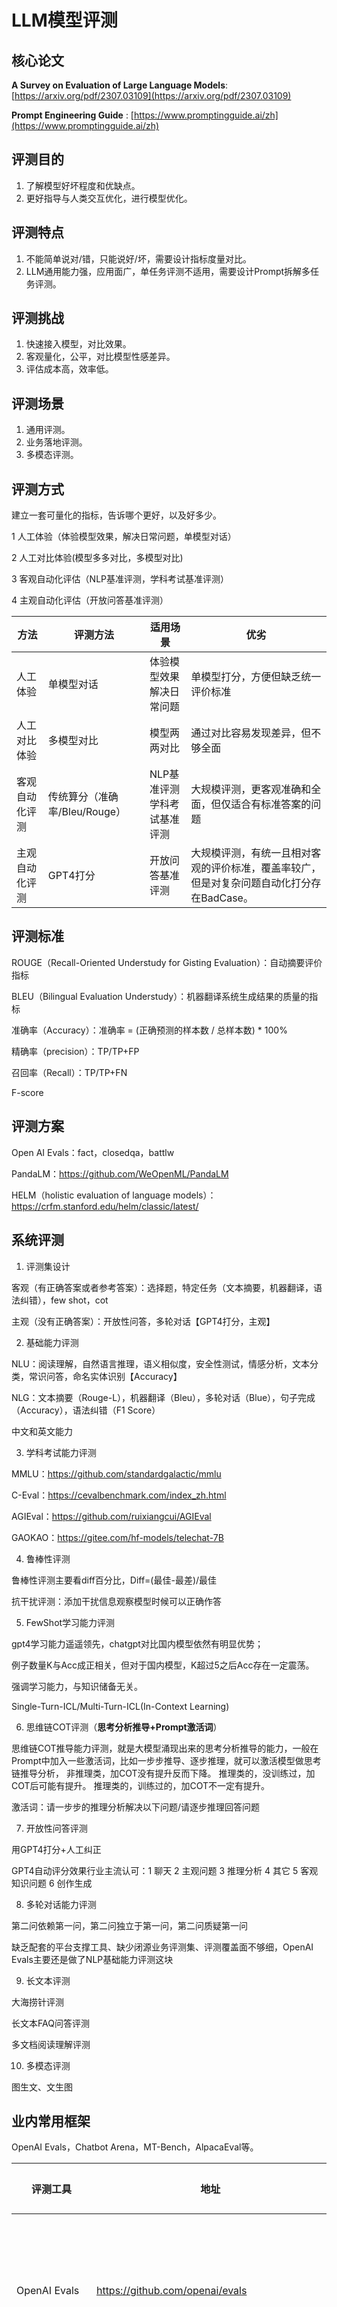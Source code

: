 # LLM模型评测

## 核心论文

**A Survey on Evaluation of Large Language Models**: [https://arxiv.org/pdf/2307.03109](https://arxiv.org/pdf/2307.03109)

**Prompt Engineering Guide** : [https://www.promptingguide.ai/zh](https://www.promptingguide.ai/zh)

## 评测目的

1. 了解模型好坏程度和优缺点。
2. 更好指导与人类交互优化，进行模型优化。

## 评测特点

1. 不能简单说对/错，只能说好/坏，需要设计指标度量对比。
2. LLM通用能力强，应用面广，单任务评测不适用，需要设计Prompt拆解多任务评测。

## 评测挑战

1. 快速接入模型，对比效果。
2. 客观量化，公平，对比模型性感差异。
3. 评估成本高，效率低。

## 评测场景

1. 通用评测。
2. 业务落地评测。
3. 多模态评测。

## 评测方式

建立一套可量化的指标，告诉哪个更好，以及好多少。

1 人工体验（体验模型效果，解决日常问题，单模型对话） 

2 人工对比体验(模型多多对比，多模型对比) 

3 客观自动化评估（NLP基准评测，学科考试基准评测） 

4 主观自动化评估（开放问答基准评测）

| 方法           | 评测方法                      | 适用场景                          | 优劣                                                         |
| -------------- | ----------------------------- | --------------------------------- | ------------------------------------------------------------ |
| 人工体验       | 单模型对话                    | 体验模型效果<br />解决日常问题    | 单模型打分，方便但缺乏统一评价标准                           |
| 人工对比体验   | 多模型对比                    | 模型两两对比                      | 通过对比容易发现差异，但不够全面                             |
| 客观自动化评测 | 传统算分（准确率/Bleu/Rouge） | NLP基准评测<br />学科考试基准评测 | 大规模评测，更客观准确和全面，但仅适合有标准答案的问题       |
| 主观自动化评测 | GPT4打分                      | 开放问答基准评测                  | 大规模评测，有统一且相对客观的评价标准，覆盖率较广，但是对复杂问题自动化打分存在BadCase。 |

## 评测标准

ROUGE（Recall-Oriented Understudy for Gisting Evaluation）：自动摘要评价指标

BLEU（Bilingual Evaluation Understudy）：机器翻译系统生成结果的质量的指标

准确率（Accuracy）：准确率 = (正确预测的样本数 / 总样本数) * 100%

精确率（precision）：TP/TP+FP

召回率（Recall）：TP/TP+FN

F-score

## 评测方案

Open AI Evals：fact，closedqa，battlw

PandaLM：https://github.com/WeOpenML/PandaLM

HELM（holistic evaluation of language models）： https://crfm.stanford.edu/helm/classic/latest/

## 系统评测

1. 评测集设计

客观（有正确答案或者参考答案）：选择题，特定任务（文本摘要，机器翻译，语法纠错），few shot，cot

主观（没有正确答案）：开放性问答，多轮对话【GPT4打分，主观】

2. 基础能力评测

NLU：阅读理解，自然语言推理，语义相似度，安全性测试，情感分析，文本分类，常识问答，命名实体识别【Accuracy】

NLG：文本摘要（Rouge-L），机器翻译（Bleu），多轮对话（Blue），句子完成（Accuracy），语法纠错（F1 Score）

中文和英文能力

3. 学科考试能力评测

MMLU：https://github.com/standardgalactic/mmlu

C-Eval：https://cevalbenchmark.com/index_zh.html

AGIEval：https://github.com/ruixiangcui/AGIEval

GAOKAO：https://gitee.com/hf-models/telechat-7B

4. 鲁棒性评测

鲁棒性评测主要看diff百分比，Diff=(最佳-最差)/最佳

抗干扰评测：添加干扰信息观察模型时候可以正确作答

5. FewShot学习能力评测
   
gpt4学习能力遥遥领先，chatgpt对比国内模型依然有明显优势；
   
例子数量K与Acc成正相关，但对于国内模型，K超过5之后Acc存在一定震荡。

强调学习能力，与知识储备无关。

Single-Turn-ICL/Multi-Turn-ICL(In-Context Learning)

6. 思维链COT评测（**思考分析推导+Prompt激活词**）

思维链COT推导能力评测，就是大模型涌现出来的思考分析推导的能力，一般在Prompt中加入一些激活词，比如一步步推导、逐步推理，就可以激活模型做思考链推导分析，
非推理类，加COT没有提升反而下降。
推理类的，没训练过，加COT后可能有提升。
推理类的，训练过的，加COT不一定有提升。

激活词：请一步步的推理分析解决以下问题/请逐步推理回答问题

7. 开放性问答评测

用GPT4打分+人工纠正

GPT4自动评分效果行业主流认可：1 聊天 2 主观问题 3 推理分析 4 其它 5 客观知识问题 6 创作生成

8. 多轮对话能力评测

第二问依赖第一问，第二问独立于第一问，第二问质疑第一问

缺乏配套的平台支撑工具、缺少闭源业务评测集、评测覆盖面不够细，OpenAI Evals主要还是做了NLP基础能力评测这块

9. 长文本评测

大海捞针评测

长文本FAQ问答评测

多文档阅读理解评测

10. 多模态评测

图生文、文生图

## 业内常用框架

OpenAI Evals，Chatbot Arena，MT-Bench，AlpacaEval等。

| 评测工具        | 地址                                       | 所属机构   | 开放能力                                           | 数据规模                  | 核心价值点                             |
| --------------- | ------------------------------------------ | ---------- | -------------------------------------------------- | ------------------------- | -------------------------------------- |
| OpenAI Evals    | https://github.com/openai/evals            | OpenAI     | 评测框架代码/数据集均开源                          | 585                       | 评测框架代码扩展性强，评测集丰富全面   |
| OpenCompass司南 | https://opencompass.org.cn/home            | OpenXLab   | 提供第三方评测服务，开源评测框架代码，数据集半公开 | 50+                       | 评测框架代码可用，评测集分类丰富可借鉴 |
| FlagEval天秤    | https://flageval.baai.ac.cn/#/home         | 智源       | 提供第三方评测                                     | 100+                      | 评测集分类方法可借鉴                   |
| CLEVA           | https://github.com/LaVi-Lab/CLEVA          | LaVi-Lab   | 开源中文评测数据集                                 | 66个中文评测集，59266道题 | 中文评测集可即借鉴                     |
| SuperCLUE       | https://github.com/CLUEbenchmark/SuperCLUE | CLEUE      | 提供第三方评测服务                                 | 1k+                       | 评测集分类方法可借鉴                   |
| AlpacaEval      | https://tatsu-lab.github.io/alpaca_eval/   | 斯坦福大学 | 开源英文指令遵循评测集                             | 5个评测集，805道题        | 提供基础验证集合                       |

## Prompt优化

### Claude Anthropic 

https://docs.anthropic.com/zh-CN/prompt-library/library

### CO-STAR框架

https://mp.weixin.qq.com/s/AWnQL3forAP-gB7e2ZEXdQ

C：context O：objective S：Style T：Tone  A：audience R：Response



## 其它笔记

平台的创新点：

1. 平台可视化对比：汇总对比、详情对比、图标分析工具：胜负对战分析，对战热力分析，模型鲁棒性分析，雷达图分析，LeaderBoard

2. 自助评测，自助自动化评测，
3.  覆盖面广（涵盖知识，理解，推理，考试，对话，代码，安全）

从对错道好坏，分数。

In-context learning fewshot

FewShot：给例子让模型学习   COT：给出推理让模型学习。

鲁棒性测试，抗干扰测试：模型多次输入答案是不是一样的。【阅读理解：多次选项不一样，是防止刷题作弊】

GPT4评分，设计prompt，告诉评分标准。

https://github.com/MLGroupJLU/LLM-eval-survey

LLM 在生产领域的一个巨大的痛点：如何高效地评估这些开源的本地模型，能否达到我需要的生产性能？

评价体系：Chatbot Athena、Open LLM、OpenAI Evals

为什么我反而会认为 OpenAI 的Evals 框架，才是真正有价值的 LLM 生产标尺？核心原因就是 LLM 在工业生产中真正被需要评估的特性是：指令跟随。

OpenAI Evals：Match：完全匹配，FuzzyMatch：模糊匹配，Includes：模型输出

https://github.com/openai/evals/blob/main/docs/eval-templates.md

https://github.com/athina-ai/athina-evals

https://github.com/bentoml/OpenLLM

准确率以外，Evals 还提供了标准差、精确度、召回率、F-Score 、平均 F-Score

正是因为 Evals 可以自定义评估任务、评估比较方法、评估指标、评估模型，我们在业务生产中就可以轻易地使用它来检测模型性能，接入生产的CI/CD 链路中。

https://github.com/WeOpenML/PandaLM/tree/main?tab=readme-ov-file

opencompass自动化评测平台：https://opencompass.org.cn/home https://github.com/open-compass/OpenCompass/

阿里云大模型自动化评测平台：https://help.aliyun.com/zh/model-studio/model-evaluation/

opencompass：https://github.com/open-compass/OpenCompass/

COT：https://cloud.tencent.com/developer/article/2428185

ICL：https://cloud.tencent.com/developer/article/2428186

一文总结提示工程框架，除了CoT还有ToT、GoT、AoT、SoT、PoT：https://blog.csdn.net/xixiaoyaoww/article/details/133101929

增强LLM推理：Chain-of-Thought，Chain-of-Thought-Self-Consistency，Tree-of-Thoughts，Graph-of-Thoughts，Algorithm-of-Thoughts，Skeleton-of-Thought，Program-of-Thoughts

```text
COT：与其直接输出答案，不如为语言模型提供中间推理示例来指导其响应。
COTC：构建多个思维链，对每个思维链进行评估，最终选择最有效、最连贯的思维链。
TOT：以树状形式展开思维链。允许回溯，探索从一个基本想法产生的多个推理分支。 https://arxiv.org/pdf/2305.10601
GOT：将树结构演化为直接非循环图，引入了自我循环。自我循环可以巩固一条特定的思路，也可以将多个想法聚合成一个连贯的思路。
AOT：维护单个不断发展的上下文链，消除了对思维树中冗余查询的需求。它探索了一条多变的推理之路。
SOT：首先生成一个答案蓝图，然后并行地充实细节，从而减少生成完整答案所需的时间。
PoT：将问答背后的推理过程公式化为一个可执行程序，将程序解释器输出作为最终答案的一部分。
```

## Prompt Engineering Guide 学习笔记

LLM研究：Agent（记忆，规划，工具），RAG（输入，索引，检索，生成），推理，忠实度，上下文记忆，减少幻觉，